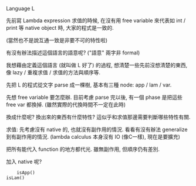 Language L

先前寫 Lambda expression 求值的時候, 在沒有用 free variable 來代表如 int / print 等 native object 時, 大家的程式是一致的.

(當然也不是說互通一致是非要不可的特性啦)

有沒有辦法描述這個語言的語意呢? ("語意" 兩字非 formal)

我想藉由定義這個語言 (就叫做 L 好了) 的過程, 想清楚一些先前沒想清楚的東西, 像 lazy / 重複求值 / 求值的方法與順序等.

先把 L 的程式從文字 parse 成一棵樹, 基本有三種 node: app / lam / var.

先想 free variable 要怎麼辦. 目前考慮 parse 完以後, 有一個 phase 是把這些 free var 都換掉. (雖然實際的代換時間不一定在此時)

換成什麼呢? 換出來的東西有什麼特性? 這似乎和求值那邊需要判斷哪些特性有關.

求值: 先考慮沒有 native 的, 也就沒有副作用的情況. 看看有沒有辦法 generalize 到有副作用的情況. (lambda calculus 本身沒有 IO (像C一樣), 現在是要擴充)


把所有能代入 function 的地方都代光. 雖無副作用, 但順序仍有差別.

加入 native 呢?


        isApp()
    isLam()










